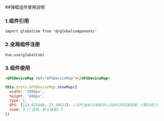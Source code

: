 ##弹框组件使用说明

### 1.组件引用

`import globalCom from '@/globalcomponents'`

### 2.全局组件注册

`Vue.use(globalCom)`

### 3.组件使用

```html
<GPSDeviceMap ref="GPSDeviceMap"></GPSDeviceMap>
```

```javascript
this.$refs.GPSDeviceMap.showMap({
  width: '1000px',
  height: '600px',
  type: 1,
  GPS: [113.621698, 23.30521], //GPS坐标与地图中心点GPS的范围限制 小数点前三位一样
  zoom: 3 //选填，默认值是2.5
})
```

